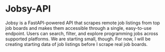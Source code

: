 # Jobsy-API
Jobsy is a FastAPI-powered API that scrapes remote job listings from top job boards and makes them accessible through a single, easy-to-use endpoint. Users can search, filter, and explore programming jobs across supported platforms. We are starting small, though. For now, I will be creating starting data of job listings before I scrape real job boards.
